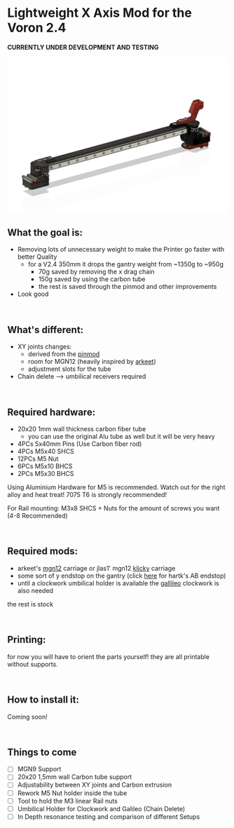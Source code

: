 # Lightweight X Axis Mod for the Voron 2.4

**CURRENTLY UNDER DEVELOPMENT AND TESTING**

![grafik](Resources/Axis%20image.png)

## What the goal is:

- Removing lots of unnecessary weight to make the Printer go faster with better Quality
  - for a V2.4 350mm it drops the gantry weight from ~1350g to ~950g
    - 70g saved by removing the x drag chain
    - 150g saved by using the carbon tube
    - the rest is saved through the pinmod and other improvements
- Look good


<br/>

## What's different:

- XY joints changes:
  - derived from the [pinmod](https://github.com/VoronDesign/VoronUsers/tree/master/printer_mods/hartk1213/Voron2.4_Pins_Mod)
  - room for MGN12 (heavily inspired by [arkeet](https://github.com/VoronDesign/VoronUsers/tree/master/printer_mods/arkeet/mgn12))
  - adjustment slots for the tube
- Chain delete --> umbilical receivers required

<br/>

## Required hardware:

- 20x20 1mm wall thickness carbon fiber tube 
  - you can use the original Alu tube as well but it will be very heavy
- 4PCs 5x40mm Pins (Use Carbon fiber rod)
- 4PCs M5x40 SHCS
- 12PCs M5 Nut
- 6PCs M5x10 BHCS
- 2PCs M5x30 BHCS

Using Aluminium Hardware for M5 is recommended. Watch out for the right alloy and heat treat! 7075 T6 is strongly recommended!

For Rail mounting:
M3x8 SHCS + Nuts for the amount of screws you want (4-8 Recommended)

<br/>

## Required mods:

- arkeet's [mgn12](https://github.com/VoronDesign/VoronUsers/tree/master/printer_mods/arkeet/mgn12) carriage or  jlas1' mgn12 [klicky](https://github.com/jlas1/Klicky-Probe/tree/main/Usermods/bluedragonx) carriage 
- some sort of y endstop on the gantry (click [here](https://github.com/hartk1213/MISC/tree/main/Voron%20Mods/Voron%202/2.4/Voron2.4_Y_Endstop_Relocation) for hartk's AB endstop)
- until a clockwork umbilical holder is available the [gallileo](https://github.com/JaredC01/Galileo) clockwork is also needed


the rest is stock

<br/>

## Printing:

for now you will have to orient the parts yourself! 
they are all printable without supports.

<br/>

## How to install it:

Coming soon!

<br/>

## Things to come

- [ ] MGN9 Support
- [ ] 20x20 1,5mm wall Carbon tube support
- [ ] Adjustability between XY joints and Carbon extrusion
- [ ] Rework M5 Nut holder inside the tube
- [ ] Tool to hold the M3 linear Rail nuts
- [ ] Umbilical Holder for Clockwork and Galileo (Chain Delete)
- [ ] In Depth resonance testing and comparison of different Setups
